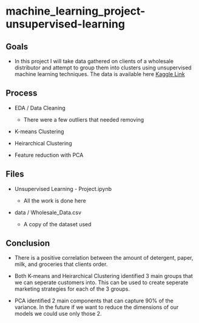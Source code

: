 # machine_learning_project-unsupervised-learning

## Goals
- In this project I will take data gathered on clients of a wholesale distributor and attempt to group them into clusters using unsupervised machine learning techniques.  The data is available here [Kaggle Link](https://www.kaggle.com/datasets/binovi/wholesale-customers-data-set)

## Process
- EDA / Data Cleaning
    - There were a few outliers that needed removing

- K-means Clustering

- Heirarchical Clustering

- Feature reduction with PCA

## Files
- Unsupervised Learning - Project.ipynb
    - All the work is done here

- data / Wholesale_Data.csv
    - A copy of the dataset used

## Conclusion
- There is a positive correlation between the amount of detergent, paper, milk, and groceries that clients order. 

- Both K-means and Heirarchical Clustering identified 3 main groups that we can seperate customers into.  This can be used to create seperate marketing strategies for each of the 3 groups.

- PCA identified 2 main components that can capture 90% of the variance.  In the future if we want to reduce the dimensions of our models we could use only those 2.